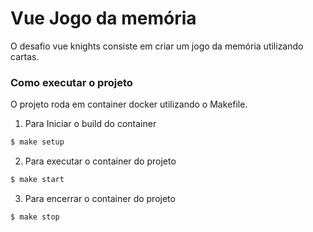 # Vue Jogo da memória 

O desafio vue knights consiste em criar um jogo da memória  utilizando cartas.


### Como executar o projeto

O projeto roda em container docker utilizando o Makefile.

1. Para Iniciar o build do container
```sh
$ make setup
```
2. Para executar o container do  projeto
```sh
$ make start
```

3. Para encerrar o container do projeto
```sh
$ make stop
```

